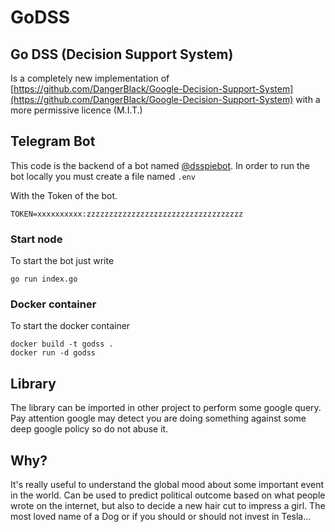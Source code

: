 # GoDSS
## Go DSS (Decision Support System)

Is a completely new implementation of [https://github.com/DangerBlack/Google-Decision-Support-System](https://github.com/DangerBlack/Google-Decision-Support-System) with a more permissive licence (M.I.T.)

## Telegram Bot

This code is the backend of a bot named [@dsspiebot](http://telegram.me/dsspiebot).
In order to run the bot locally you must create a file named `.env`

With the Token of the bot.

```
TOKEN=xxxxxxxxxx:zzzzzzzzzzzzzzzzzzzzzzzzzzzzzzzzzzz
```

### Start node
To start the bot just write

```
go run index.go
```

### Docker container
To start the docker container

```
docker build -t godss .
docker run -d godss
```

## Library

The library can be imported in other project to perform some google query. 
Pay attention google may detect you are doing something against some deep google policy so do not abuse it.

## Why?

It's really useful to understand the global mood about some important event in the world.
Can be used to predict political outcome based on what people wrote on the internet, but also to decide a new hair cut to impress a girl.
The most loved name of a Dog or if you should or should not invest in Tesla...